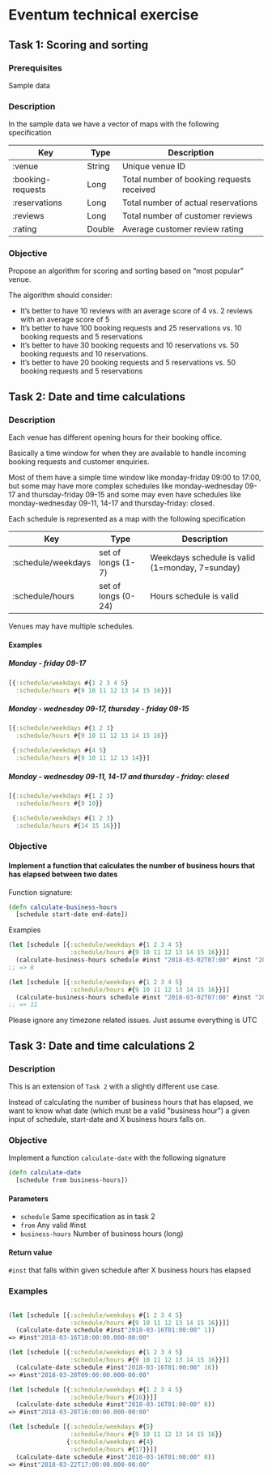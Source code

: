 # Eventum technical exercise

## Task 1: Scoring and sorting

### Prerequisites

Sample data

### Description

In the sample data we have a vector of maps with the following specification

Key | Type | Description
----| ---- | -----------
:venue | String | Unique venue ID
:booking-requests | Long | Total number of booking requests received
:reservations | Long | Total number of actual reservations
:reviews | Long | Total number of customer reviews
:rating | Double | Average customer review rating

### Objective

Propose an algorithm for scoring and sorting based on “most popular” venue.

The algorithm should consider:

- It’s better to have 10 reviews with an average score of 4 vs. 2 reviews with an average score of 5
- It’s better to have 100 booking requests and 25 reservations vs. 10 booking requests and 5 reservations
- It’s better to have 30 booking requests and 10 reservations vs. 50 booking requests and 10 reservations.
- It’s better to have 20 booking requests and 5 reservations vs. 50 booking requests and 5 reservations

## Task 2: Date and time calculations

### Description

Each venue has different opening hours for their booking office.

Basically a time window for when they are available to handle incoming booking requests and customer enquiries.

Most of them have a simple time window like monday-friday 09:00 to 17:00, but some may have more complex schedules like monday-wednesday 09-17 and thursday-friday 09-15 and some may even have schedules like monday-wednesday 09-11, 14-17 and thursday-friday: closed.

Each schedule is represented as a map with the following specification

Key | Type | Description
----| ---- | -----------
:schedule/weekdays| set of longs (1-7) | Weekdays schedule is valid (1=monday, 7=sunday)
:schedule/hours | set of longs (0-24) | Hours schedule is valid

Venues may have multiple schedules.

#### Examples

##### Monday - friday 09-17

```clojure
[{:schedule/weekdays #{1 2 3 4 5}
  :schedule/hours #{9 10 11 12 13 14 15 16}}]
```

##### Monday - wednesday 09-17, thursday - friday 09-15

```clojure
[{:schedule/weekdays #{1 2 3}
  :schedule/hours #{9 10 11 12 13 14 15 16}}

 {:schedule/weekdays #{4 5}
  :schedule/hours #{9 10 11 12 13 14}}]
```

##### Monday - wednesday 09-11, 14-17 and thursday - friday: closed

```clojure
[{:schedule/weekdays #{1 2 3}
  :schedule/hours #{9 10}}

 {:schedule/weekdays #{1 2 3}
  :schedule/hours #{14 15 16}}]
```

### Objective

#### Implement a function that calculates the number of business hours that has elapsed between two dates


Function signature:

```clojure
(defn calculate-business-hours
  [schedule start-date end-date])
```

Examples

```clojure
(let [schedule [{:schedule/weekdays #{1 2 3 4 5}
                 :schedule/hours #{9 10 11 12 13 14 15 16}}]]
  (calculate-business-hours schedule #inst "2018-03-02T07:00" #inst "2018-03-04T07:00"))
;; => 8

(let [schedule [{:schedule/weekdays #{1 2 3 4 5}
                 :schedule/hours #{9 10 11 12 13 14 15 16}}]]
  (calculate-business-hours schedule #inst "2018-03-02T07:00" #inst "2018-03-05T12:00"))
;; => 11
```

Please ignore any timezone related issues. Just assume everything is UTC

## Task 3: Date and time calculations 2

### Description

This is an extension of `Task 2` with a slightly different use case.

Instead of calculating the number of business hours that has elapsed, we want to know what date (which must be a valid "business hour") a given input of schedule, start-date and X business hours falls on.


### Objective

Implement a function `calculate-date` with the following signature

```clojure
(defn calculate-date
  [schedule from business-hours])
```

#### Parameters

- `schedule`  Same specification as in task 2
- `from` Any valid #inst
- `business-hours` Number of business hours (long)

#### Return value
 
 `#inst` that falls within given schedule after X business hours has elapsed


### Examples

```clojure

(let [schedule [{:schedule/weekdays #{1 2 3 4 5}
                 :schedule/hours #{9 10 11 12 13 14 15 16}}]]
  (calculate-date schedule #inst"2018-03-16T01:00:00" 1))
=> #inst"2018-03-16T10:00:00.000-00:00"

(let [schedule [{:schedule/weekdays #{1 2 3 4 5}
                 :schedule/hours #{9 10 11 12 13 14 15 16}}]]
  (calculate-date schedule #inst"2018-03-16T01:00:00" 16))
=> #inst"2018-03-20T09:00:00.000-00:00"

(let [schedule [{:schedule/weekdays #{1 2 3 4 5}
                 :schedule/hours #{16}}]]
  (calculate-date schedule #inst"2018-03-16T01:00:00" 8))
=> #inst"2018-03-28T16:00:00.000-00:00"

(let [schedule [{:schedule/weekdays #{5}
                 :schedule/hours #{9 10 11 12 13 14 15 16}}                
                {:schedule/weekdays #{4}
                 :schedule/hours #{17}}]]
  (calculate-date schedule #inst"2018-03-16T01:00:00" 8))
=> #inst"2018-03-22T17:00:00.000-00:00"  
```
